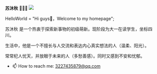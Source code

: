 **苏沐秋** 🧑🏻‍💻 ![](https://visitor-badge.laobi.icu/badge?page_id=Lxcloud)

HelloWorld = "Hi guys👋，Welcome to my homepage";

苏沐秋 是一个热衷于探索新事物的初级萌新。现阶段为大一在读学生，坐标四川。

生活中，他是一个不擅长与人交流和表达内心真实想法的人（温柔、阳光）。

常常杞人忧天，并放眼于未来的人（多愁善感）。同时又感到不安和忧郁。

- 📫 How to reach me: 3227435879@qq.com


